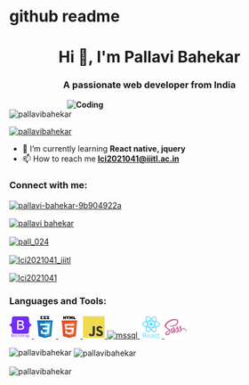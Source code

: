 # github readme

<h1 align="center">Hi 👋, I'm Pallavi Bahekar</h1>

<h3 align="center">A passionate web developer from India</h3>

**<img align="right" alt="Coding" width="400" src="https://external-content.duckduckgo.com/iu/?u=https%3A%2F%2Fimages.lemonly.com%2Fwp-content%2Fuploads%2F2018%2F08%2F07150313%2FHomebase_Thumb_v01.gif&f=1&nofb=1&ipt=6ebfd669122870ec66db20a833be98ce552b0a63b6280c8dcd64c4527e5f920b&ipo=images" >**

<p align="left"> <img src="https://komarev.com/ghpvc/?username=pallavibahekar&label=Profile%20views&color=0e75b6&style=flat" alt="pallavibahekar" /> </p>

<p align="left"> <a href="https://github.com/ryo-ma/github-profile-trophy"><img src="https://github-profile-trophy.vercel.app/?username=pallavibahekar" alt="pallavibahekar" /></a> </p>

- 🌱 I’m currently learning **React native, jquery**
- 📫 How to reach me **lci2021041@iiitl.ac.in**

<h3 align="left">Connect with me:</h3>

<p align="left">

<a href="https://linkedin.com/in/pallavi-bahekar-9b904922a" target="blank"><img align="center" src="https://raw.githubusercontent.com/rahuldkjain/github-profile-readme-generator/master/src/images/icons/Social/linked-in-alt.svg" alt="pallavi-bahekar-9b904922a" height="30" width="40" /></a>

<a href="https://codesandbox.com/pallavi bahekar" target="blank"><img align="center" src="https://raw.githubusercontent.com/rahuldkjain/github-profile-readme-generator/master/src/images/icons/Social/codesandbox.svg" alt="pallavi bahekar" height="30" width="40" /></a>

<a href="https://www.codechef.com/users/pall_024" target="blank"><img align="center" src="https://cdn.jsdelivr.net/npm/simple-icons@3.1.0/icons/codechef.svg" alt="pall_024" height="30" width="40" /></a>

<a href="https://www.leetcode.com/lci2021041_iiitl" target="blank"><img align="center" src="https://raw.githubusercontent.com/rahuldkjain/github-profile-readme-generator/master/src/images/icons/Social/leet-code.svg" alt="lci2021041_iiitl" height="30" width="40" /></a>

<a href="https://auth.geeksforgeeks.org/user/lci2021041" target="blank"><img align="center" src="https://raw.githubusercontent.com/rahuldkjain/github-profile-readme-generator/master/src/images/icons/Social/geeks-for-geeks.svg" alt="lci2021041" height="30" width="40" /></a>

</p>

<h3 align="left">Languages and Tools:</h3>

<p align="left"> <a href="https://getbootstrap.com" target="_blank" rel="noreferrer"> <img src="https://raw.githubusercontent.com/devicons/devicon/master/icons/bootstrap/bootstrap-plain-wordmark.svg" alt="bootstrap" width="40" height="40"/> </a> <a href="https://www.w3schools.com/css/" target="_blank" rel="noreferrer"> <img src="https://raw.githubusercontent.com/devicons/devicon/master/icons/css3/css3-original-wordmark.svg" alt="css3" width="40" height="40"/> </a> <a href="https://www.w3.org/html/" target="_blank" rel="noreferrer"> <img src="https://raw.githubusercontent.com/devicons/devicon/master/icons/html5/html5-original-wordmark.svg" alt="html5" width="40" height="40"/> </a> <a href="https://developer.mozilla.org/en-US/docs/Web/JavaScript" target="_blank" rel="noreferrer"> <img src="https://raw.githubusercontent.com/devicons/devicon/master/icons/javascript/javascript-original.svg" alt="javascript" width="40" height="40"/> </a> <a href="https://www.microsoft.com/en-us/sql-server" target="_blank" rel="noreferrer"> <img src="https://www.svgrepo.com/show/303229/microsoft-sql-server-logo.svg" alt="mssql" width="40" height="40"/> </a> <a href="https://reactjs.org/" target="_blank" rel="noreferrer"> <img src="https://raw.githubusercontent.com/devicons/devicon/master/icons/react/react-original-wordmark.svg" alt="react" width="40" height="40"/> </a> <a href="https://sass-lang.com" target="_blank" rel="noreferrer"> <img src="https://raw.githubusercontent.com/devicons/devicon/master/icons/sass/sass-original.svg" alt="sass" width="40" height="40"/> </a> </p>

<p><img align="left" src="https://github-readme-stats.vercel.app/api/top-langs?username=pallavibahekar&show_icons=true&locale=en&layout=compact" alt="pallavibahekar" /></p>

<p>&nbsp;<img align="center" src="https://github-readme-stats.vercel.app/api?username=pallavibahekar&show_icons=true&locale=en" alt="pallavibahekar" /></p>

<p><img align="center" src="https://github-readme-streak-stats.herokuapp.com/?user=pallavibahekar&" alt="pallavibahekar" /></p>
